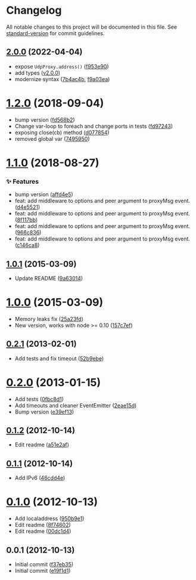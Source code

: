 # Changelog

All notable changes to this project will be documented in this file. See [standard-version](https://github.com/conventional-changelog/standard-version) for commit guidelines.

## [2.0.0](https://github.com/shnhrrsn/node-udp-proxy/compare/v1.2.0...v2.0.0) (2022-04-04)

- expose `UdpProxy.address()` ([f953e90](https://github.com/shnhrrsn/node-udp-proxy/commit/f953e907be1ecd8bf1cd4ec028b5823a05a5866f))
- add types ([v2.0.0](https://github.com/shnhrrsn/node-udp-proxy/tree/v2.0.0/types))
- modernize syntax ([7b4ac4b](https://github.com/shnhrrsn/node-udp-proxy/commit/7b4ac4b), [f9a03ea](https://github.com/shnhrrsn/node-udp-proxy/commit/f9a03ea))

# [1.2.0](https://github.com/gildean/node-udp-proxy/compare/affd4e5...fd568b2) (2018-09-04)

- bump version ([fd568b2](https://github.com/gildean/node-udp-proxy/commit/fd568b2))
- Change var-loop to foreach and change ports in tests ([fd97243](https://github.com/gildean/node-udp-proxy/commit/fd97243))
- exposing close(cb) method ([d077854](https://github.com/gildean/node-udp-proxy/commit/d077854))
- removed global var ([7495950](https://github.com/gildean/node-udp-proxy/commit/7495950))

# [1.1.0](https://github.com/gildean/node-udp-proxy/compare/9a63014...affd4e5) (2018-08-27)

### ✨ Features

- bump version ([affd4e5](https://github.com/gildean/node-udp-proxy/commit/affd4e5))
- feat: add middleware to options and peer argument to proxyMsg event. ([d4e5521](https://github.com/gildean/node-udp-proxy/commit/d4e5521))
- feat: add middleware to options and peer argument to proxyMsg event. ([8f117bb](https://github.com/gildean/node-udp-proxy/commit/8f117bb))
- feat: add middleware to options and peer argument to proxyMsg event. ([966c836](https://github.com/gildean/node-udp-proxy/commit/966c836))
- feat: add middleware to options and peer argument to proxyMsg event. ([c146ca8](https://github.com/gildean/node-udp-proxy/commit/c146ca8))

## [1.0.1](https://github.com/gildean/node-udp-proxy/compare/157c7ef...9a63014) (2015-03-09)

- Update README ([9a63014](https://github.com/gildean/node-udp-proxy/commit/9a63014))

# [1.0.0](https://github.com/gildean/node-udp-proxy/compare/52b9ebe...157c7ef) (2015-03-09)

- Memory leaks fix ([25a23fd](https://github.com/gildean/node-udp-proxy/commit/25a23fd))
- New version, works with node >= 0.10 ([157c7ef](https://github.com/gildean/node-udp-proxy/commit/157c7ef))

## [0.2.1](https://github.com/gildean/node-udp-proxy/compare/e39ef13...52b9ebe) (2013-02-01)

- Add tests and fix timeout ([52b9ebe](https://github.com/gildean/node-udp-proxy/commit/52b9ebe))

# [0.2.0](https://github.com/gildean/node-udp-proxy/compare/a51e2af...e39ef13) (2013-01-15)

- Add tests ([0fbc8d1](https://github.com/gildean/node-udp-proxy/commit/0fbc8d1))
- Add timeouts and cleaner EventEmitter ([2eae15d](https://github.com/gildean/node-udp-proxy/commit/2eae15d))
- Bump version ([e39ef13](https://github.com/gildean/node-udp-proxy/commit/e39ef13))

## [0.1.2](https://github.com/gildean/node-udp-proxy/compare/46cdd4e...a51e2af) (2012-10-14)

- Edit readme ([a51e2af](https://github.com/gildean/node-udp-proxy/commit/a51e2af))

## [0.1.1](https://github.com/gildean/node-udp-proxy/compare/950b9e1...46cdd4e) (2012-10-14)

- Add IPv6 ([46cdd4e](https://github.com/gildean/node-udp-proxy/commit/46cdd4e))

# [0.1.0](https://github.com/gildean/node-udp-proxy/compare/f37eb35...950b9e1) (2012-10-13)

- Add localaddress ([950b9e1](https://github.com/gildean/node-udp-proxy/commit/950b9e1))
- Edit readme ([8f74602](https://github.com/gildean/node-udp-proxy/commit/8f74602))
- Edit readme ([00dc1d4](https://github.com/gildean/node-udp-proxy/commit/00dc1d4))

## 0.0.1 (2012-10-13)

- Initial commit ([f37eb35](https://github.com/gildean/node-udp-proxy/commit/f37eb35))
- Initial commit ([e19f1d1](https://github.com/gildean/node-udp-proxy/commit/e19f1d1))
